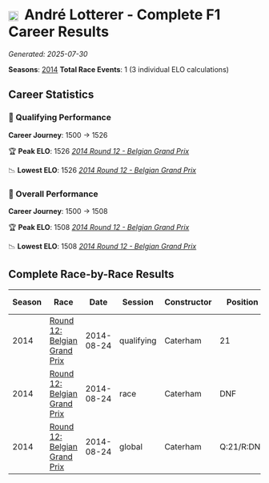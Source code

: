# <img src="https://upload.wikimedia.org/wikipedia/commons/b/ba/Flag_of_Germany.svg" alt="Germany" width="20" height="auto" style="vertical-align: middle; margin-right: 5px;" onerror="this.outerHTML='🇩🇪'; this.style.marginRight='5px';"/> André Lotterer - Complete F1 Career Results

*Generated: 2025-07-30*

**Seasons**: [2014](../seasons/2014-season-report)
**Total Race Events**: 1 (3 individual ELO calculations)

## Career Statistics

### 🏁 Qualifying Performance
**Career Journey**: 1500 → 1526

🏆 **Peak ELO**: 1526
   *[2014 Round 12 - Belgian Grand Prix](../seasons/2014-season-report#round-12-belgian-grand-prix)*

📉 **Lowest ELO**: 1526
   *[2014 Round 12 - Belgian Grand Prix](../seasons/2014-season-report#round-12-belgian-grand-prix)*

### 🌟 Overall Performance
**Career Journey**: 1500 → 1508

🏆 **Peak ELO**: 1508
   *[2014 Round 12 - Belgian Grand Prix](../seasons/2014-season-report#round-12-belgian-grand-prix)*

📉 **Lowest ELO**: 1508
   *[2014 Round 12 - Belgian Grand Prix](../seasons/2014-season-report#round-12-belgian-grand-prix)*


## Complete Race-by-Race Results

| Season | Race | Date | Session | Constructor | Position | Starting ELO | ELO Change | Final ELO | Teammate |
|--------|------|------|---------|-------------|----------|--------------|------------|-----------|----------|
| 2014 | [Round 12: Belgian Grand Prix](../seasons/2014-season-report#round-12-belgian-grand-prix) | 2014-08-24 | qualifying | Caterham | 21 | 1500 | +26 | 1526 | Marcus Ericsson |
| 2014 | [Round 12: Belgian Grand Prix](../seasons/2014-season-report#round-12-belgian-grand-prix) | 2014-08-24 | race | Caterham | DNF | 1500 | N/A | 1500 | Marcus Ericsson |
| 2014 | [Round 12: Belgian Grand Prix](../seasons/2014-season-report#round-12-belgian-grand-prix) | 2014-08-24 | global | Caterham | Q:21/R:DNF | 1500 | +8 | 1508 | Marcus Ericsson |

